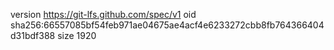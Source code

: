 version https://git-lfs.github.com/spec/v1
oid sha256:66557085bf54feb971ae04675ae4acf4e6233272cbb8fb764366404d31bdf388
size 1920
